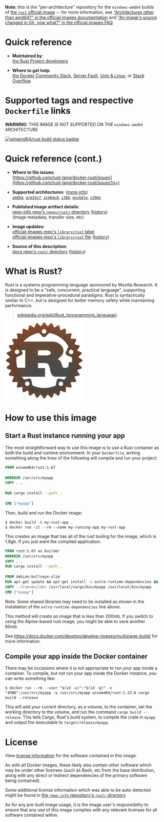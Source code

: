 <!--

********************************************************************************

WARNING:

    DO NOT EDIT "rust/README.md"

    IT IS AUTO-GENERATED

    (from the other files in "rust/" combined with a set of templates)

********************************************************************************

-->

**Note:** this is the "per-architecture" repository for the `windows-amd64` builds of [the `rust` official image](https://hub.docker.com/_/rust) -- for more information, see ["Architectures other than amd64?" in the official images documentation](https://github.com/docker-library/official-images#architectures-other-than-amd64) and ["An image's source changed in Git, now what?" in the official images FAQ](https://github.com/docker-library/faq#an-images-source-changed-in-git-now-what).

# Quick reference

-	**Maintained by**:  
	[the Rust Project developers](https://github.com/rust-lang/docker-rust)

-	**Where to get help**:  
	[the Docker Community Slack](https://dockr.ly/comm-slack), [Server Fault](https://serverfault.com/help/on-topic), [Unix & Linux](https://unix.stackexchange.com/help/on-topic), or [Stack Overflow](https://stackoverflow.com/help/on-topic)

# Supported tags and respective `Dockerfile` links

**WARNING:** THIS IMAGE *IS NOT SUPPORTED* ON THE `windows-amd64` ARCHITECTURE

[![winamd64/rust build status badge](https://img.shields.io/jenkins/s/https/doi-janky.infosiftr.net/job/multiarch/job/windows-amd64/job/rust.svg?label=winamd64/rust%20%20build%20job)](https://doi-janky.infosiftr.net/job/multiarch/job/windows-amd64/job/rust/)

# Quick reference (cont.)

-	**Where to file issues**:  
	[https://github.com/rust-lang/docker-rust/issues](https://github.com/rust-lang/docker-rust/issues?q=)

-	**Supported architectures**: ([more info](https://github.com/docker-library/official-images#architectures-other-than-amd64))  
	[`amd64`](https://hub.docker.com/r/amd64/rust/), [`arm32v7`](https://hub.docker.com/r/arm32v7/rust/), [`arm64v8`](https://hub.docker.com/r/arm64v8/rust/), [`i386`](https://hub.docker.com/r/i386/rust/), [`ppc64le`](https://hub.docker.com/r/ppc64le/rust/), [`s390x`](https://hub.docker.com/r/s390x/rust/)

-	**Published image artifact details**:  
	[repo-info repo's `repos/rust/` directory](https://github.com/docker-library/repo-info/blob/master/repos/rust) ([history](https://github.com/docker-library/repo-info/commits/master/repos/rust))  
	(image metadata, transfer size, etc)

-	**Image updates**:  
	[official-images repo's `library/rust` label](https://github.com/docker-library/official-images/issues?q=label%3Alibrary%2Frust)  
	[official-images repo's `library/rust` file](https://github.com/docker-library/official-images/blob/master/library/rust) ([history](https://github.com/docker-library/official-images/commits/master/library/rust))

-	**Source of this description**:  
	[docs repo's `rust/` directory](https://github.com/docker-library/docs/tree/master/rust) ([history](https://github.com/docker-library/docs/commits/master/rust))

# What is Rust?

Rust is a systems programming language sponsored by Mozilla Research. It is designed to be a "safe, concurrent, practical language", supporting functional and imperative-procedural paradigms. Rust is syntactically similar to C++, but is designed for better memory safety while maintaining performance.

> [wikipedia.org/wiki/Rust_(programming_language)](https://en.wikipedia.org/wiki/Rust_%28programming_language%29)

![logo](https://raw.githubusercontent.com/docker-library/docs/a11c341c57de07fbccfed7b21ea92d4bc40130a2/rust/logo.png)

# How to use this image

## Start a Rust instance running your app

The most straightforward way to use this image is to use a Rust container as both the build and runtime environment. In your `Dockerfile`, writing something along the lines of the following will compile and run your project:

```dockerfile
FROM winamd64/rust:1.67

WORKDIR /usr/src/myapp
COPY . .

RUN cargo install --path .

CMD ["myapp"]
```

Then, build and run the Docker image:

```console
$ docker build -t my-rust-app .
$ docker run -it --rm --name my-running-app my-rust-app
```

This creates an image that has all of the rust tooling for the image, which is 1.8gb. If you just want the compiled application:

```dockerfile
FROM rust:1.67 as builder
WORKDIR /usr/src/myapp
COPY . .
RUN cargo install --path .

FROM debian:bullseye-slim
RUN apt-get update && apt-get install -y extra-runtime-dependencies && rm -rf /var/lib/apt/lists/*
COPY --from=builder /usr/local/cargo/bin/myapp /usr/local/bin/myapp
CMD ["myapp"]
```

Note: Some shared libraries may need to be installed as shown in the installation of the `extra-runtime-dependencies` line above.

This method will create an image that is less than 200mb. If you switch to using the Alpine-based rust image, you might be able to save another 60mb.

See https://docs.docker.com/develop/develop-images/multistage-build/ for more information.

## Compile your app inside the Docker container

There may be occasions where it is not appropriate to run your app inside a container. To compile, but not run your app inside the Docker instance, you can write something like:

```console
$ docker run --rm --user "$(id -u)":"$(id -g)" -v "$PWD":/usr/src/myapp -w /usr/src/myapp winamd64/rust:1.23.0 cargo build --release
```

This will add your current directory, as a volume, to the container, set the working directory to the volume, and run the command `cargo build --release`. This tells Cargo, Rust's build system, to compile the crate in `myapp` and output the executable to `target/release/myapp`.

# License

View [license information](https://www.rust-lang.org/en-US/legal.html) for the software contained in this image.

As with all Docker images, these likely also contain other software which may be under other licenses (such as Bash, etc from the base distribution, along with any direct or indirect dependencies of the primary software being contained).

Some additional license information which was able to be auto-detected might be found in [the `repo-info` repository's `rust/` directory](https://github.com/docker-library/repo-info/tree/master/repos/rust).

As for any pre-built image usage, it is the image user's responsibility to ensure that any use of this image complies with any relevant licenses for all software contained within.
